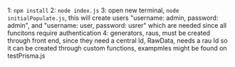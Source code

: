 1: `npm install`
2: `node index.js`
3: open new terminal, `node initialPopulate.js`, this will create users "username: admin, password: admin", and "username: user, password: usrer"
which are needed since all funcitons require authentication
4: generators, raus, must be created through front end, since they need a central Id, RawData, needs a rau Id so it can be created through custom functions, exampmles might be found on testPrisma.js
